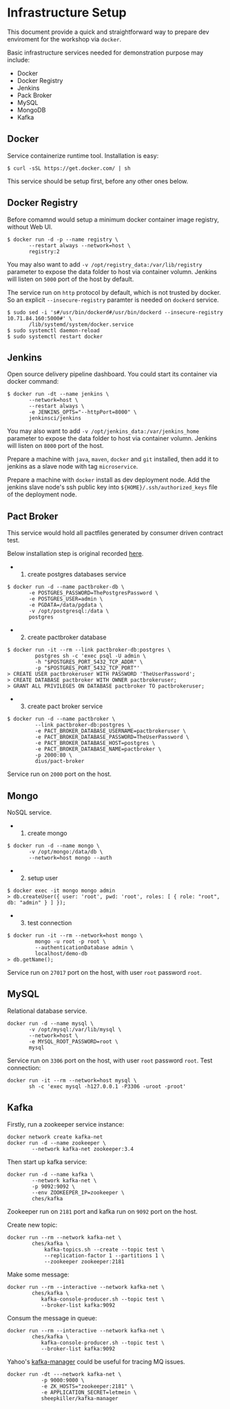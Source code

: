 # Infrastructure Setup

This document provide a quick and straightforward way to prepare dev enviroment for the workshop via `docker`.

Basic infrastructure services needed for demonstration purpose may include:

- Docker
- Docker Registry
- Jenkins
- Pack Broker
- MySQL
- MongoDB
- Kafka

## Docker

Service containerize runtime tool. Installation is easy:

```
$ curl -sSL https://get.docker.com/ | sh
```

This service should be setup first, before any other ones below.

## Docker Registry

Before comamnd would setup a minimum docker container image registry, without Web UI.

```
$ docker run -d -p --name registry \
       --restart always --network=host \
       registry:2
```

You may also want to add `-v /opt/registry_data:/var/lib/registry` parameter to expose the data folder to host via container volumn. Jenkins will listen on `5000` port of the host by default.

The service run on `http` protocol by default, which is not trusted by docker. So an explicit `--insecure-registry` paramter is needed on `dockerd` service.

```
$ sudo sed -i 's#/usr/bin/dockerd#/usr/bin/dockerd --insecure-registry 10.71.84.160:5000#' \
       /lib/systemd/system/docker.service
$ sudo systemctl daemon-reload
$ sudo systemctl restart docker
```

## Jenkins

Open source delivery pipeline dashboard. You could start its container via docker command:

```
$ docker run -dt --name jenkins \
       --network=host \
       --restart always \
       -e JENKINS_OPTS="--httpPort=8000" \
       jenkinsci/jenkins
```

You may also want to add `-v /opt/jenkins_data:/var/jenkins_home` parameter to expose the data folder to host via container volumn. Jenkins will listen on `8000` port of the host.

Prepare a machine with `java`, `maven`, `docker` and `git` installed, then add it to jenkins as a slave node with tag `microservice`.

Prepare a machine with `docker` install as dev deployment node. Add the jenkins slave node's ssh public key into `${HOME}/.ssh/authorized_keys` file of the deployment node.

## Pact Broker

This service would hold all pactfiles generated by consumer driven contract test.

Below installation step is original recorded [here](https://github.com/DiUS/pact_broker-docker/blob/master/POSTGRESQL.md).

- 1. create postgres databases service

```
$ docker run -d --name pactbroker-db \
       -e POSTGRES_PASSWORD=ThePostgresPassword \
       -e POSTGRES_USER=admin \
       -e PGDATA=/data/pgdata \
       -v /opt/postgresql:/data \
       postgres
```

- 2. create pactbroker database

```
$ docker run -it --rm --link pactbroker-db:postgres \
         postgres sh -c 'exec psql -U admin \
         -h "$POSTGRES_PORT_5432_TCP_ADDR" \
         -p "$POSTGRES_PORT_5432_TCP_PORT"'
> CREATE USER pactbrokeruser WITH PASSWORD 'TheUserPassword';
> CREATE DATABASE pactbroker WITH OWNER pactbrokeruser;
> GRANT ALL PRIVILEGES ON DATABASE pactbroker TO pactbrokeruser;
```

- 3. create pact broker service

```
$ docker run -d --name pactbroker \
         --link pactbroker-db:postgres \
         -e PACT_BROKER_DATABASE_USERNAME=pactbrokeruser \
         -e PACT_BROKER_DATABASE_PASSWORD=TheUserPassword \
         -e PACT_BROKER_DATABASE_HOST=postgres \
         -e PACT_BROKER_DATABASE_NAME=pactbroker \
         -p 2000:80 \
         dius/pact-broker
```

Service run on `2000` port on the host.

## Mongo

NoSQL service.

- 1. create mongo

```
$ docker run -d --name mongo \
       -v /opt/mongo:/data/db \
       --network=host mongo --auth
```

- 2. setup user

```
$ docker exec -it mongo mongo admin
> db.createUser({ user: 'root', pwd: 'root', roles: [ { role: "root", db: "admin" } ] });
```

- 3. test connection

```
$ docker run -it --rm --network=host mongo \
         mongo -u root -p root \
         --authenticationDatabase admin \
         localhost/demo-db
> db.getName();
```

Service run on `27017` port on the host, with user `root` password `root`.

## MySQL

Relational database service.

```
docker run -d --name mysql \
       -v /opt/mysql:/var/lib/mysql \
       --network=host \
       -e MYSQL_ROOT_PASSWORD=root \
       mysql
```

Service run on `3306` port on the host, with user `root` password `root`. Test connection:

```
docker run -it --rm --network=host mysql \
       sh -c 'exec mysql -h127.0.0.1 -P3306 -uroot -proot'
```

## Kafka

Firstly, run a zookeeper service instance:

```
docker network create kafka-net
docker run -d --name zookeeper \
        --network kafka-net zookeeper:3.4
```

Then start up kafka service:

```
docker run -d --name kafka \
        --network kafka-net \
        -p 9092:9092 \
        --env ZOOKEEPER_IP=zookeeper \
        ches/kafka
```

Zookeeper run on `2181` port and kafka run on `9092` port on the host.

Create new topic:

```
docker run --rm --network kafka-net \
        ches/kafka \
            kafka-topics.sh --create --topic test \
            --replication-factor 1 --partitions 1 \
            --zookeeper zookeeper:2181
```

Make some message:

```
docker run --rm --interactive --network kafka-net \
        ches/kafka \
           kafka-console-producer.sh --topic test \
           --broker-list kafka:9092
```

Consum the message in queue:

```
docker run --rm --interactive --network kafka-net \
        ches/kafka \
           kafka-console-producer.sh --topic test \
           --broker-list kafka:9092
```

Yahoo's [kafka-manager](https://github.com/yahoo/kafka-manager) could be useful for tracing MQ issues.

```
docker run -dt ---network kafka-net \
           -p 9000:9000 \
           -e ZK_HOSTS="zookeeper:2181" \
           -e APPLICATION_SECRET=letmein \
           sheepkiller/kafka-manager
```
